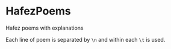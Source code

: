 # HafezPoems
Hafez poems with explanations 

Each line of poem is separated by `\n` and within each `\t` is used.
